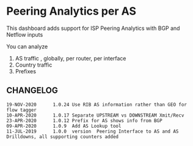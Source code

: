 # Peering Analytics per AS 

This dashboard adds support for ISP Peering Analytics with BGP and Netflow inputs 

You can analyze

1. AS traffic , globally, per router, per interface
2. Country traffic
3. Prefixes 



CHANGELOG
-----------

````
19-NOV-2020      1.0.24 Use RIB AS information rather than GEO for flow tagger 
10-APR-2020      1.0.17 Separate UPSTREAM vs DOWNSTREAM Xmit/Recv 
23-APR-2020      1.0.12 Prefix for AS shows info from BGP 
09-APR-2020      1.0.9 	Add AS Lookup tool 
11-JUL-2019      1.0.0  version  Peering Interface to AS and AS Drilldowns, all supporting counters added 


````
